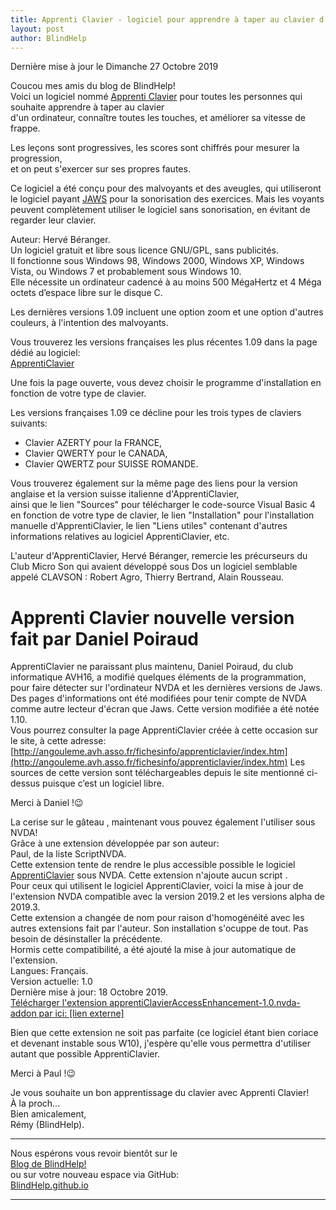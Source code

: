 ```yaml
---
title: Apprenti Clavier - logiciel pour apprendre à taper au clavier d'un ordinateur
layout: post
author: BlindHelp
---
```


<footer>Dernière mise à jour le Dimanche 27 Octobre 2019</footer>


Coucou mes amis du blog de BlindHelp!               
Voici un logiciel nommé [Apprenti Clavier](http://www.apprenticlavier.com) pour toutes les personnes qui souhaite apprendre à  taper au clavier           
d'un ordinateur, connaître toutes les touches, et améliorer sa vitesse de frappe.               

Les leçons sont progressives, les scores sont chiffrés pour mesurer la progression,              
et on peut s'exercer sur ses propres fautes.                 

Ce logiciel a été conçu pour des malvoyants et des aveugles, qui utiliseront le logiciel payant [JAWS](http://www.freedomsci.de/serv01fra.htm) pour la sonorisation des exercices. Mais les voyants peuvent complètement utiliser le logiciel sans sonorisation, en évitant de regarder leur clavier.                       

Auteur: Hervé Béranger.                  
Un logiciel gratuit et libre sous licence GNU/GPL, sans publicités.                
Il fonctionne sous Windows 98, Windows 2000, Windows XP, Windows Vista, ou Windows 7 et probablement sous Windows 10.                    
Elle nécessite un ordinateur cadencé à au moins 500 MégaHertz et 4 Méga octets d’espace libre sur le disque C.                      

Les dernières versions 1.09 incluent une option zoom et une option d'autres couleurs, à l'intention des malvoyants.              

Vous trouverez les versions françaises les plus récentes 1.09 dans la page dédié au logiciel:                              
[ApprentiClavier](http://www.apprenticlavier.com/)                         

Une fois la page ouverte, vous devez choisir le programme d'installation en fonction de votre type de clavier.                

Les  versions françaises 1.09 ce décline pour les trois types de claviers suivants:                  
 
* Clavier AZERTY pour la FRANCE,
* Clavier QWERTY pour le CANADA, 
* Clavier QWERTZ pour SUISSE ROMANDE. 

Vous trouverez également sur la même page des liens  pour la version anglaise et la version suisse italienne d'ApprentiClavier,                
ainsi que le lien "Sources" pour télécharger le code-source Visual Basic 4 en fonction de votre type de clavier, le lien "Installation" pour l'installation manuelle d'ApprentiClavier, le lien "Liens utiles" contenant d'autres informations relatives au logiciel ApprentiClavier, etc.                

L'auteur d'ApprentiClavier, Hervé Béranger, remercie les précurseurs du Club Micro Son qui avaient développé sous Dos un logiciel semblable appelé CLAVSON : Robert Agro, Thierry Bertrand, Alain Rousseau.            

# Apprenti Clavier  nouvelle version fait par Daniel Poiraud #
ApprentiClavier ne paraissant plus maintenu, Daniel Poiraud, du club informatique AVH16, a modifié quelques éléments de la programmation, pour faire détecter sur l'ordinateur NVDA et les dernières versions de Jaws. Des pages d'informations ont été modifiées pour tenir compte de NVDA comme autre lecteur d'écran que Jaws. Cette version modifiée a été notée 1.10.    
Vous pourrez consulter la page ApprentiClavier créée à cette occasion sur   le site, à cette adresse:    
[http://angouleme.avh.asso.fr/fichesinfo/apprenticlavier/index.htm](http://angouleme.avh.asso.fr/fichesinfo/apprenticlavier/index.htm)
Les sources de cette version sont téléchargeables  depuis le site mentionné ci-dessus puisque c’est un logiciel libre.    

Merci à Daniel !😉    

La cerise sur le gâteau , maintenant vous pouvez également l'utiliser sous NVDA!                   
Grâce à une extension développée par son auteur:                    
Paul, de la liste ScriptNVDA.                 
Cette extension tente de rendre le plus accessible possible le logiciel [ApprentiClavier](http://www.apprenticlavier.com/) sous NVDA. Cette extension n'ajoute aucun script .                
Pour ceux qui utilisent le logiciel ApprentiClavier, voici la mise à jour de l'extension NVDA compatible avec la version 2019.2 et les versions alpha de 2019.3.    
Cette extension a changée de nom pour raison d'homogénéité avec les autres extensions fait par l'auteur. Son installation s'ocuppe de tout. Pas besoin de désinstaller la précédente.    
Hormis cette compatibilité, a été ajouté la mise à jour automatique de l'extension.    
Langues: Français.               
Version actuelle: 1.0                 
Dernière mise à jour: 18 Octobre 2019.                      
[Télécharger l'extension apprentiClavierAccessEnhancement-1.0.nvda-addon par ici: [lien externe]](https://rawgit.com/paulber007/AllMyNVDAAddons/master/apprentiClavierAccessEnhancement/apprentiClavierAccessEnhancement-1.0.nvda-addon?raw=true)    

Bien que cette extension ne soit pas parfaite (ce logiciel étant bien coriace et devenant instable sous W10), j'espère qu'elle vous permettra d'utiliser autant que possible ApprentiClavier.    

Merci à Paul !😉    

Je vous souhaite un bon apprentissage du clavier avec Apprenti Clavier!         
À la proch...                 
Bien amicalement,              
Rémy (BlindHelp).

---

Nous espérons vous revoir bientôt sur le      
[Blog de BlindHelp!](http://blindhelp.blogspot.fr/)                    
ou sur  votre nouveau espace via GitHub:                     
[BlindHelp.github.io](https://blindhelp.github.io)                    

---